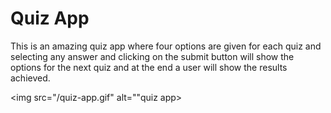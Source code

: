# Quiz App
This is an amazing quiz app where four options are given for each quiz and selecting any answer and clicking on the submit button will show the options for the next quiz and at the end a user will show the results achieved.

<img src="/quiz-app.gif" alt=""quiz app>